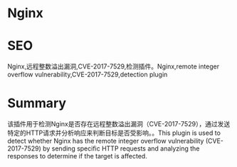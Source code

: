 # Nginx
# SEO
Nginx,远程整数溢出漏洞,CVE-2017-7529,检测插件。Nginx,remote integer overflow vulnerability,CVE-2017-7529,detection plugin
# Summary
该插件用于检测Nginx是否存在远程整数溢出漏洞（CVE-2017-7529），通过发送特定的HTTP请求并分析响应来判断目标是否受影响。。This plugin is used to detect whether Nginx has the remote integer overflow vulnerability (CVE-2017-7529) by sending specific HTTP requests and analyzing the responses to determine if the target is affected.
